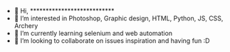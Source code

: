 - 👋 Hi, ***************************
- 👀 I’m interested in Photoshop, Graphic design, HTML, Python, JS, CSS, Archery
- 🌱 I’m currently learning selenium and web automation
- 💞️ I’m looking to collaborate on issues inspiration and having fun :D


<!---
Aashutoshvyas2020/Aashutoshvyas2020 is a ✨ special ✨ repository because its `README.md` (this file) appears on your GitHub profile.
You can click the Preview link to take a look at your changes.
--->
